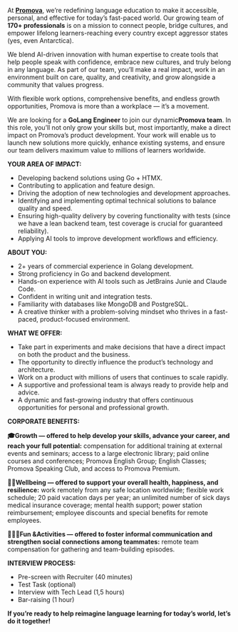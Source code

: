 At [**Promova**](http://promova.com/), we’re redefining language education to
make it accessible, personal, and effective for today’s fast-paced world. Our
growing team of **170+ professionals** is on a mission to connect people,
bridge cultures, and empower lifelong learners-reaching every country except
aggressor states (yes, even Antarctica).

We blend AI-driven innovation with human expertise to create tools that help
people speak with confidence, embrace new cultures, and truly belong in any
language. As part of our team, you’ll make a real impact, work in an
environment built on care, quality, and creativity, and grow alongside a
community that values progress.

With flexible work options, comprehensive benefits, and endless growth
opportunities, Promova is more than a workplace — it’s a movement.

We are looking for a **GoLang Engineer** to join our dynamic**Promova team**.
In this role, you’ll not only grow your skills but, most importantly, make a
direct impact on Promova’s product development. Your work will enable us to
launch new solutions more quickly, enhance existing systems, and ensure our
team delivers maximum value to millions of learners worldwide.

**YOUR AREA OF IMPACT:**

  * Developing backend solutions using Go + HTMX.
  * Contributing to application and feature design.
  * Driving the adoption of new technologies and development approaches.
  * Identifying and implementing optimal technical solutions to balance quality and speed.
  * Ensuring high-quality delivery by covering functionality with tests (since we have a lean backend team, test coverage is crucial for guaranteed reliability).
  * Applying AI tools to improve development workflows and efficiency.

**ABOUT YOU:**

  * 2+ years of commercial experience in Golang development.
  * Strong proficiency in Go and backend development.
  * Hands-on experience with AI tools such as JetBrains Junie and Claude Code.
  * Confident in writing unit and integration tests.
  * Familiarity with databases like MongoDB and PostgreSQL.
  * A creative thinker with a problem-solving mindset who thrives in a fast-paced, product-focused environment.

**WHAT WE OFFER:**

  * Take part in experiments and make decisions that have a direct impact on both the product and the business.
  * The opportunity to directly influence the product’s technology and architecture.
  * Work on a product with millions of users that continues to scale rapidly.
  * A supportive and professional team is always ready to provide help and advice.
  * A dynamic and fast-growing industry that offers continuous opportunities for personal and professional growth.

**CORPORATE BENEFITS:**

**🎓Growth — offered to help develop your skills, advance your career, and
reach your full potential:** сompensation for additional training at external
events and seminars; access to a large electronic library; paid online courses
and conferences; Promova English Group; English Classes; Promova Speaking
Club, and access to Promova Premium.

🧘🏼**Wellbeing — offered to support your overall health, happiness, and
resilience:** work remotely from any safe location worldwide; flexible work
schedule; 20 paid vacation days per year; an unlimited number of sick days
medical insurance coverage; mental health support; power station
reimbursement; employee discounts and special benefits for remote employees.

🏄🏼‍♂️**Fun &Activities — offered to foster informal communication and
strengthen social connections among teammates:** remote team compensation for
gathering and team-building episodes.

**INTERVIEW PROCESS:**

  * Pre-screen with Recruiter (40 minutes)
  * Test Task (optional)
  * Interview with Tech Lead (1,5 hours)
  * Bar-raising (1 hour)

**If you’re ready to help reimagine language learning for today’s world, let’s
do it together!**